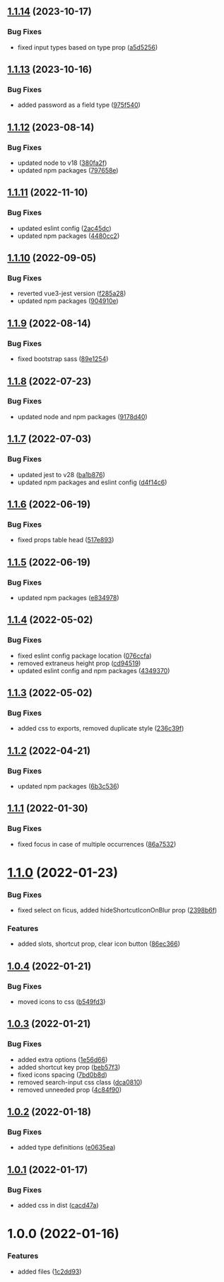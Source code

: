 ## [1.1.14](https://github.com/kouts/vue-search-input/compare/v1.1.13...v1.1.14) (2023-10-17)


### Bug Fixes

* fixed input types based on type prop ([a5d5256](https://github.com/kouts/vue-search-input/commit/a5d52569dc9d7e5d91464feb7d0d12984979a965))

## [1.1.13](https://github.com/kouts/vue-search-input/compare/v1.1.12...v1.1.13) (2023-10-16)


### Bug Fixes

* added password as a field type ([975f540](https://github.com/kouts/vue-search-input/commit/975f540130025db13aa74caeba546b9f9b750bc7))

## [1.1.12](https://github.com/kouts/vue-search-input/compare/v1.1.11...v1.1.12) (2023-08-14)


### Bug Fixes

* updated node to v18 ([380fa2f](https://github.com/kouts/vue-search-input/commit/380fa2f6c5bf5dc10024440525401aa38aab78f7))
* updated npm packages ([797658e](https://github.com/kouts/vue-search-input/commit/797658e7823ec30d956651485a4b12057077d0d2))

## [1.1.11](https://github.com/kouts/vue-search-input/compare/v1.1.10...v1.1.11) (2022-11-10)


### Bug Fixes

* updated eslint config ([2ac45dc](https://github.com/kouts/vue-search-input/commit/2ac45dcfdff9b0a07b9abb436e8352d53d4d9e35))
* updated npm packages ([4480cc2](https://github.com/kouts/vue-search-input/commit/4480cc2236657f54a01952b4299d3d0a70f706c3))

## [1.1.10](https://github.com/kouts/vue-search-input/compare/v1.1.9...v1.1.10) (2022-09-05)


### Bug Fixes

* reverted vue3-jest version ([f285a28](https://github.com/kouts/vue-search-input/commit/f285a287b86c28f5cef40583dbdb29caa9a10106))
* updated npm packages ([904910e](https://github.com/kouts/vue-search-input/commit/904910e5a1b611649b15bd8669b972f58597821f))

## [1.1.9](https://github.com/kouts/vue-search-input/compare/v1.1.8...v1.1.9) (2022-08-14)


### Bug Fixes

* fixed bootstrap sass ([89e1254](https://github.com/kouts/vue-search-input/commit/89e125494250af185ea1d2f4d8e11d0e7ec1cf9a))

## [1.1.8](https://github.com/kouts/vue-search-input/compare/v1.1.7...v1.1.8) (2022-07-23)


### Bug Fixes

* updated node and npm packages ([9178d40](https://github.com/kouts/vue-search-input/commit/9178d406e27ee88c8860952f3991ddec20284eea))

## [1.1.7](https://github.com/kouts/vue-search-input/compare/v1.1.6...v1.1.7) (2022-07-03)


### Bug Fixes

* updated jest to v28 ([ba1b876](https://github.com/kouts/vue-search-input/commit/ba1b8763a35263c988d61f28093e45ab854eb6bb))
* updated npm packages and eslint config ([d4f14c6](https://github.com/kouts/vue-search-input/commit/d4f14c6c622bd5c0a33e4fe8ba4d541536ade660))

## [1.1.6](https://github.com/kouts/vue-search-input/compare/v1.1.5...v1.1.6) (2022-06-19)


### Bug Fixes

* fixed props table head ([517e893](https://github.com/kouts/vue-search-input/commit/517e8935c5f2ea197b1b68549fa41c313077a318))

## [1.1.5](https://github.com/kouts/vue-search-input/compare/v1.1.4...v1.1.5) (2022-06-19)


### Bug Fixes

* updated npm packages ([e834978](https://github.com/kouts/vue-search-input/commit/e834978dccaf96d0880c088fdd9c5e06bfa238ab))

## [1.1.4](https://github.com/kouts/vue-search-input/compare/v1.1.3...v1.1.4) (2022-05-02)


### Bug Fixes

* fixed eslint config package location ([076ccfa](https://github.com/kouts/vue-search-input/commit/076ccfa07df639bb5c9d4b858ef5e6cece335224))
* removed extraneus height prop ([cd94519](https://github.com/kouts/vue-search-input/commit/cd945197e9f677f725bc93bc5960003f7d39e688))
* updated eslint config and npm packages ([4349370](https://github.com/kouts/vue-search-input/commit/434937086168700d64d9203882b449235a3758a0))

## [1.1.3](https://github.com/kouts/vue-search-input/compare/v1.1.2...v1.1.3) (2022-05-02)


### Bug Fixes

* added css to exports, removed duplicate style ([236c39f](https://github.com/kouts/vue-search-input/commit/236c39ff0b9a15194b5b1de9aee666bfc5529f5c))

## [1.1.2](https://github.com/kouts/vue-search-input/compare/v1.1.1...v1.1.2) (2022-04-21)


### Bug Fixes

* updated npm packages ([6b3c536](https://github.com/kouts/vue-search-input/commit/6b3c536bc6f6bec38852ed28e6a9fb1c90fd844b))

## [1.1.1](https://github.com/kouts/vue-search-input/compare/v1.1.0...v1.1.1) (2022-01-30)


### Bug Fixes

* fixed focus in case of multiple occurrences ([86a7532](https://github.com/kouts/vue-search-input/commit/86a753201eb7e35fe7f50455aae0a73a18da82ce))

# [1.1.0](https://github.com/kouts/vue-search-input/compare/v1.0.4...v1.1.0) (2022-01-23)


### Bug Fixes

* fixed select on ficus, added hideShortcutIconOnBlur prop ([2398b6f](https://github.com/kouts/vue-search-input/commit/2398b6fc042db59f8ea05d089689904c448f0953))


### Features

* added slots, shortcut prop, clear icon button ([86ec366](https://github.com/kouts/vue-search-input/commit/86ec366cf9359ffede749d2c888b730ee47c9072))

## [1.0.4](https://github.com/kouts/vue-search-input/compare/v1.0.3...v1.0.4) (2022-01-21)


### Bug Fixes

* moved icons to css ([b549fd3](https://github.com/kouts/vue-search-input/commit/b549fd3be223493ac66da0ddb8621337e5d72a4c))

## [1.0.3](https://github.com/kouts/vue-search-input/compare/v1.0.2...v1.0.3) (2022-01-21)


### Bug Fixes

* added extra options ([1e56d66](https://github.com/kouts/vue-search-input/commit/1e56d6625ad649d18d0806a352c746f10523d485))
* added shortcut key prop ([beb57f3](https://github.com/kouts/vue-search-input/commit/beb57f3defbfca354db5934f79359d509b1ccf31))
* fixed icons spacing ([7bd0b8d](https://github.com/kouts/vue-search-input/commit/7bd0b8dfefcf5d0d9ea0acd039a4b01070fb8fc8))
* removed search-input css class ([dca0810](https://github.com/kouts/vue-search-input/commit/dca0810b952a7993bf0ea1d20fbd45726ac45c67))
* removed unneeded prop ([4c84f90](https://github.com/kouts/vue-search-input/commit/4c84f90e892da2b68aa93e44747e96c3c624510a))

## [1.0.2](https://github.com/kouts/vue-search-input/compare/v1.0.1...v1.0.2) (2022-01-18)


### Bug Fixes

* added type definitions ([e0635ea](https://github.com/kouts/vue-search-input/commit/e0635ea8f003ecca45522888f02c8228564963f3))

## [1.0.1](https://github.com/kouts/vue-search-input/compare/v1.0.0...v1.0.1) (2022-01-17)


### Bug Fixes

* added css in dist ([cacd47a](https://github.com/kouts/vue-search-input/commit/cacd47ae4ab6dd90155ef13a5279a90dbc0b3f92))

# 1.0.0 (2022-01-16)


### Features

* added files ([1c2dd93](https://github.com/kouts/vue-search-input/commit/1c2dd93b57c7e46e675a7af93351ea201ec461fc))
